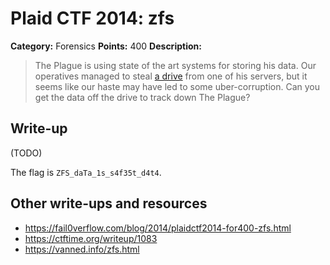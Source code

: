 # Plaid CTF 2014: zfs

**Category:** Forensics
**Points:** 400
**Description:**

> The Plague is using state of the art systems for storing his data. Our operatives managed to steal [a drive](zfs-ff06f37193caa92456e9c03090c80600.tar.bz2) from one of his servers, but it seems like our haste may have led to some uber-corruption. Can you get the data off the drive to track down The Plague?

## Write-up

(TODO)

The flag is `ZFS_daTa_1s_s4f35t_d4t4`.

## Other write-ups and resources

* <https://fail0verflow.com/blog/2014/plaidctf2014-for400-zfs.html>
* <https://ctftime.org/writeup/1083>
* <https://vanned.info/zfs.html>

